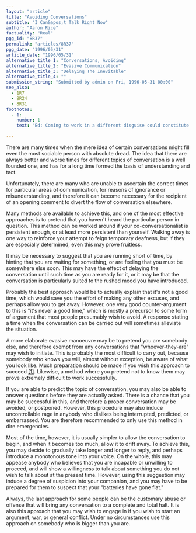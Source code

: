 ```yaml
---
layout: "article"
title: "Avoiding Conversations"
subtitle: "I Can&apos;t Talk Right Now"
author: "Aaron Rice"
factuality: "Real"
pgg_id: "8R37"
permalink: "articles/8R37"
pgg_date: "1996/05/31"
article_date: "1996/05/31"
alternative_title_1: "Conversations, Avoiding"
alternative_title_2: "Evasive Communication"
alternative_title_3: "Delaying The Inevitable"
alternative_title_4: ""
submission_string: "Submitted by admin on Fri, 1996-05-31 00:00"
see_also:
  - 1R7
  - 8R24
  - 8R31
footnotes: 
  - 1:
    number: 1
    text: "Ed: Coming to work in a different disguise could constitute a solution, although it may be difficult to enter the building, and after a while your new identity of &quot;ever-changing person&quot; might catch up with you."

---
```

<div>
<p>There are many times when the mere idea of certain conversations might fill even the most sociable person with absolute dread. The idea that there are always better and worse times for different topics of conversation is a well founded one, and has for a long time formed the basis of understanding and tact.</p>
<p>Unfortunately, there are many who are unable to ascertain the correct times for particular areas of communication, for reasons of ignorance or misunderstanding, and therefore it can become necessary for the recipient of an opening comment to divert the flow of conversation elsewhere.</p>
<p>Many methods are available to achieve this, and one of the most effective approaches is to pretend that you haven't heard the particular person in question. This method can be worked around if your co-conversationalist is persistent enough, or at least more persistent than yourself. Walking away is one way to reinforce your attempt to feign temporary deafness, but if they are especially determined, even this may prove fruitless.</p>
<p>It may be necessary to suggest that you are running short of time, by hinting that you are waiting for something, or are feeling that you must be somewhere else soon. This may have the effect of delaying the conversation until such time as you are ready for it, or it may be that the conversation is particularly suited to the rushed mood you have introduced.</p>
<p>Probably the best approach would be to actually explain that it's not a good time, which would save you the effort of making any other excuses, and perhaps allow you to get away. However, one very good counter-argument to this is "it's never a good time," which is mostly a precursor to some form of argument that most people presumably wish to avoid. A response stating a time when the conversation can be carried out will sometimes alleviate the situation.</p>
<p>A more elaborate evasive manoeuvre may be to pretend you are somebody else, and therefore exempt from any conversations that "whoever-they-are" may wish to initiate. This is probably the most difficult to carry out, because somebody who knows you will, almost without exception, be aware of what you look like. Much preparation should be made if you wish this approach to succeed <a href="#footnote-body.1" name="footnote-link.1" class="footnote-link">[1]</a>. Likewise, a method where you pretend not to know them may prove extremely difficult to work successfully.</p>
<p>If you are able to predict the topic of conversation, you may also be able to answer questions before they are actually asked. There is a chance that you may be successful in this, and therefore a proper conversation may be avoided, or postponed. However, this procedure may also induce uncontrollable rage in anybody who dislikes being interrupted, predicted, or embarrassed. You are therefore recommended to only use this method in dire emergencies.</p>
<p>Most of the time, however, it is usually simpler to allow the conversation to begin, and when it becomes too much, allow it to drift away. To achieve this, you may decide to gradually take longer and longer to reply, and perhaps introduce a monotonous tone into your voice. On the whole, this may appease anybody who believes that you are incapable or unwilling to proceed, and will show a willingness to talk about something you do not wish to talk about at the present time. However, using this suggestion may induce a degree of suspicion into your companion, and you may have to be prepared for them to suspect that your "batteries have gone flat."</p>
<p>Always, the last approach for some people can be the customary abuse or offense that will bring any conversation to a complete and total halt. It is also this approach that you may wish to engage in if you wish to start an argument, war, or general conflict. Under no circumstances use this approach on somebody who is bigger than you are.</p>
</div>
